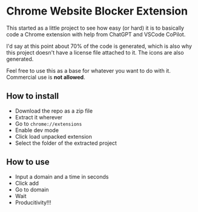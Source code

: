 # Chrome Website Blocker Extension

This started as a little project to see how easy (or hard) it is to basically code a Chrome extension with help from ChatGPT and VSCode CoPilot.

I'd say at this point about 70% of the code is generated, which is also why this project doesn't have a license file attached to it.
The icons are also generated.

Feel free to use this as a base for whatever you want to do with it. Commercial use is **not allowed**.


## How to install

- Download the repo as a zip file
- Extract it wherever
- Go to `chrome://extensions`
- Enable dev mode
- Click load unpacked extension
- Select the folder of the extracted project


## How to use

- Input a domain and a time in seconds
- Click add
- Go to domain
- Wait
- Producitivity!!! 